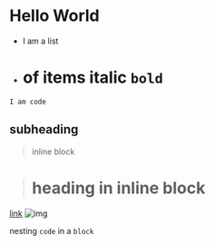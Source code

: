 # Hello World


- I am a list
-  # of items **italic** `bold`

`I am code`

## subheading 

> inline block

> # heading in inline block

[link](/somewhere-else)
![img](https://upload.wikimedia.org/wikipedia/commons/thumb/7/74/A-Cat.jpg/2560px-A-Cat.jpg)

nesting `code` in a `block`